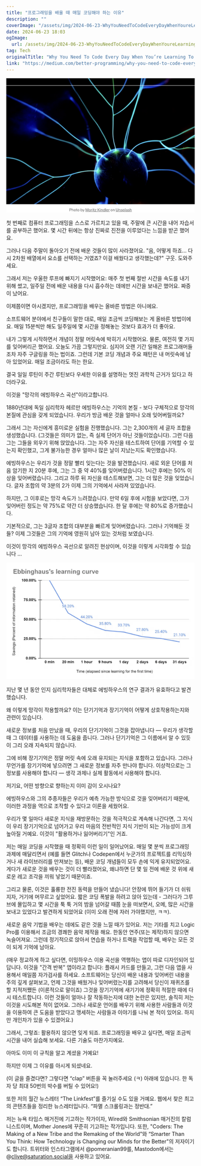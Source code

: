 ```yaml
---
title: "프로그래밍을 배울 때 매일 코딩해야 하는 이유"
description: ""
coverImage: "/assets/img/2024-06-23-WhyYouNeedToCodeEveryDayWhenYoureLearningToProgram_0.png"
date: 2024-06-23 18:03
ogImage: 
  url: /assets/img/2024-06-23-WhyYouNeedToCodeEveryDayWhenYoureLearningToProgram_0.png
tag: Tech
originalTitle: "Why You Need To Code Every Day When You’re Learning To Program"
link: "https://medium.com/better-programming/why-you-need-to-code-every-day-when-youre-learning-to-pro-a4d022e70459"
---
```



![image](/assets/img/2024-06-23-WhyYouNeedToCodeEveryDayWhenYoureLearningToProgram_0.png)

첫 번째로 컴퓨터 프로그래밍을 스스로 가르치고 있을 때, 주말에 큰 시간을 내어 자습서를 공부하곤 했어요. 몇 시간 뒤에는 항상 진짜로 진전을 이루었다는 느낌을 받곤 했어요.

그러나 다음 주말이 돌아오기 전에 배운 것들이 많이 사라졌어요. "음, 어떻게 하죠... 다시 2차원 배열에서 요소를 선택하는 거였죠? 이걸 배웠다고 생각했는데?" 구웃. 도와주세요.

그래서 저는 우울한 루프에 빠지기 시작했어요: 매주 첫 번째 절반 시간을 속도를 내기 위해 썼고, 일주일 전에 배운 내용을 다시 흡수하는 데에만 시간을 보내곤 했어요. 짜증이 났어요.

<div class="content-ad"></div>

이제쯤이면 아시겠지만, 프로그래밍을 배우는 올바른 방법은 아니에요.

소프트웨어 분야에서 친구들이 말한 대로, 매일 조금씩 코딩해보는 게 올바른 방법이에요. 매일 15분씩만 해도 일주일에 몇 시간을 정해놓는 것보다 효과가 더 좋아요.

내가 그렇게 시작하면서 개념이 정말 머릿속에 박히기 시작했어요. 물론, 여전히 몇 가지를 잊어버리곤 했어요. 오늘도 가끔 그렇지만요. 심지어 오랜 기간 일해온 프로그래머들조차 자주 구글링을 하는 법이죠. 그런데 기본 코딩 개념과 주요 패턴은 내 머릿속에 남아 있었어요. 매일 조금이라도 하는 한요.

결국 일일 루틴이 주간 루틴보다 우세한 이유를 설명하는 멋진 과학적 근거가 있다고 하더라구요.

<div class="content-ad"></div>

이것을 "망각의 에빙하우스 곡선"이라고합니다.

1880년대에 독일 심리학자 헤르만 에빙하우스는 기억의 본질 - 보다 구체적으로 망각의 본질에 관심을 갖게 되었습니다. 우리가 방금 배운 것을 얼마나 오래 잊어버릴까요?

그래서 그는 자신에게 흥미로운 실험을 진행했습니다. 그는 2,300개의 세 글자 조합을 생성했습니다. (그것들은 의미가 없는, 즉 실제 단어가 아닌 것들이었습니다). 그런 다음 그는 그들을 외우기 위해 앉았습니다. 그는 자주 자신을 테스트하여 단어를 기억할 수 있는지 확인했고, 그게 불가능한 경우 얼마나 많은 날이 지났는지도 확인했습니다.

에빙하우스는 우리가 것을 정말 빨리 잊는다는 것을 발견했습니다. 새로 외운 단어를 처음 암기한 지 20분 후에, 그는 그 중 약 40%를 잊어버렸습니다. 1시간 후에는 50% 이상을 잊어버렸습니다. 그리고 하루 뒤 자신을 테스트해보면, 그는 더 많은 것을 잊었습니다. 글자 조합의 약 3분의 2가 이제 그의 기억에서 사라져 있었습니다.

<div class="content-ad"></div>

하지만, 그 이후로는 망각 속도가 느려졌습니다. 만약 6일 후에 시험을 보았다면, 그가 잊어버린 정도는 약 75%로 약간 더 상승했습니다. 한 달 후에는 약 80%로 증가했습니다.

기본적으로, 그는 3글자 조합의 대부분을 빠르게 잊어버렸습니다. 그러나 기억해둔 것들? 이제 그것들은 그의 기억에 영원히 남아 있는 것처럼 보였습니다.

이것이 망각의 에빙하우스 곡선으로 알려진 현상이며, 이것을 이렇게 시각화할 수 있습니다 ...

![이미지](/assets/img/2024-06-23-WhyYouNeedToCodeEveryDayWhenYoureLearningToProgram_1.png)

<div class="content-ad"></div>

지난 몇 년 동안 인지 심리학자들은 대체로 에빙하우스의 연구 결과가 유효하다고 발견했습니다.

왜 이렇게 망각이 작용할까요? 이는 단기기억과 장기기억이 어떻게 상호작용하는지와 관련이 있습니다.

새로운 정보를 처음 만났을 때, 우리의 단기기억이 그것을 잡아냅니다 — 우리가 생각할 때 그 데이터를 사용하는 데 도움을 줍니다. 그러나 단기기억은 그 이름에서 알 수 있듯이 그리 오래 지속되지 않습니다.

그에 비해 장기기억은 정말 머릿 속에 오래 유지되는 지식을 포함하고 있습니다. 그러나 무언가를 장기기억에 넣으려면 그 새로운 정보를 자주 만나야 합니다. 이상적으로는 그 정보를 사용해야 합니다 — 생각 과제나 실제 활동에서 사용해야 합니다.

<div class="content-ad"></div>

저기요, 어떤 방향으로 향하는지 이미 감이 오시나요?

에빙하우스와 그의 추종자들은 우리가 예측 가능한 방식으로 것을 잊어버리기 때문에, 이러한 과정을 역으로 조작할 수 있다고 이론을 세웠어요.

우리가 몇 일마다 새로운 지식을 재방문하는 것을 적극적으로 계속해 나간다면, 그 지식이 우리 장기기억으로 넘어가고 우리 마음의 전반적인 지식 기반이 되는 가능성이 크게 높아질 거예요. 이것이 "활용하거나 잃어버리기"인 거죠.

저는 매일 코딩을 시작했을 때 정확히 이런 일이 일어났어요. 매일 몇 분씩 프로그래밍 과제에 매달리면서 (예를 들면 Glitch나 Codepen에서 누군가의 프로젝트를 리믹싱하거나 새 라이브러리를 만져보는 등), 배운 코딩 개념들이 모두 손에 익게 유지되었어요. 게다가 새로운 것을 배우는 것이 더 빨라졌어요, 왜냐하면 단 몇 일 전에 배운 것 위에 새로운 레고 조각을 끼워 넣었기 때문이죠.

<div class="content-ad"></div>

그리고 물론, 이것은 훌륭한 전진 동력을 만들어 냈습니다! 안장에 뛰어 들기가 더 쉬워지자, 거기에 머무르고 싶었어요. 짧은 코딩 폭발을 하려고 앉아 있는데 - 그러다가 그루브에 몰입하고 몇 시간을 툭 툭 거의 밤을 넘어갈 때쯤 눈을 떠보면서, 오메, 많은 시간을 보내고 있었다고 발견하게 되었어요 (이미 오래 전에 자러 가야했지만, ㅋㅋ).

새로운 음악 기법을 배우는 데에도 같은 것을 느낄 때가 있어요. 저는 기타를 치고 Logic Pro를 이용해서 조금의 경쾌한 음악 제작을 해요. 한동안 연주(또는 제작)하지 않으면 녹슬어져요. 그런데 정기적으로 앉아서 연습을 하거나 트랙을 작업할 때, 배우는 모든 것이 되게 기억에 남아요.

(매우 정교하게 하고 싶다면, 이밍하우스 이용 곡선을 역행하는 앱이 따로 디자인되어 있답니다. 이것을 "간격 반복" 앱이라고 합니다: 플래시 카드를 만들고, 그런 다음 앱을 사용해서 매일쯤 자가검사를 하세요. 소프트웨어는 당신이 배운 내용과 잊어버린 내용을 주의 깊게 살펴보고, 언제 그것을 배웠거나 잊어버렸는지를 고려해서 당신이 재퀴즈를 할 지적저쨌든 (이론적으로 말이죠) 그것을 장기기억에 새기기에 정확히 적절한 때에 다시 테스트합니다. 이런 것들이 얼마나 잘 작동하는지에 대한 논란은 있지만, 솔직히 저는 이것을 시도해본 적이 없어요. 그러나 새로운 언어를 배우기 위해 사용한 사람들과 이것을 이용하여 큰 도움을 받았다고 맹세하는 사람들과 이야기를 나눠 본 적이 있어요. 하지만 개인차가 있을 수 있겠어요.)

그래서, 그렇죠: 활용하지 않으면 잊게 되죠. 프로그래밍을 배우고 싶다면, 매일 조금씩 시간을 내어 실습해 보세요. 다른 기술도 마찬가지예요.

<div class="content-ad"></div>

아마도 이미 이 규칙을 알고 계셨을 거예요!

하지만 이제 그 이유를 아시게 되셨네요.

(이 글을 즐겼다면? 그렇다면 “clap” 버튼을 꼭 눌러주세요 (ㅋ) 아래에 있습니다. 한 독자 당 최대 50번의 박수를 버틸 수 있어요!)

또한 저의 월간 뉴스레터 “The Linkfest”를 즐기실 수도 있을 거예요. 웹에서 찾은 최고의 콘텐츠들을 정리한 뉴스레터입니다. “파멸 스크롤링과는 정반대.”

<div class="content-ad"></div>

저는 뉴욕 타임스 매거진에 기고하는 작가이자, Wired와 Smithsonian 매거진의 칼럼니스트이며, Mother Jones에 꾸준히 기고하는 작가입니다. 또한, "Coders: The Making of a New Tribe and the Remaking of the World”와 “Smarter Than You Think: How Technology is Changing our Minds for the Better"의 저자이기도 합니다. 트위터와 인스타그램에서 @pomeranian99를, Mastodon에서는 @clive@saturation.social을 사용하고 있어요.